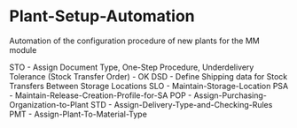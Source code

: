 # Plant-Setup-Automation
Automation of the configuration procedure of new plants for the MM module


STO - Assign Document Type, One-Step Procedure, Underdelivery Tolerance (Stock Transfer Order) - OK
DSD - Define Shipping data for Stock Transfers Between Storage Locations
SLO - Maintain-Storage-Location
PSA - Maintain-Release-Creation-Profile-for-SA
POP - Assign-Purchasing-Organization-to-Plant
STD - Assign-Delivery-Type-and-Checking-Rules
PMT - Assign-Plant-To-Material-Type
